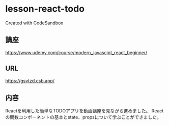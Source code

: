 # lesson-react-todo
Created with CodeSandbox

## 講座
https://www.udemy.com/course/modern_javascipt_react_beginner/

## URL
https://gsvtzd.csb.app/

## 内容
Reactを利用した簡単なTODOアプリを動画講座を見ながら進めました。
Reactの関数コンポーネントの基本とstate、propsについて学ぶことができました。
